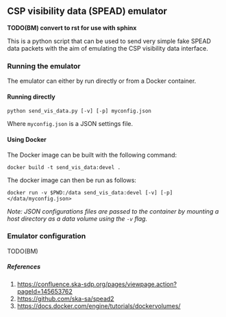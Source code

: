 ## CSP visibility data (SPEAD) emulator  

**TODO(BM) convert to rst for use with sphinx**

This is a python script that can be used to send very simple fake SPEAD data 
packets with the aim of emulating the CSP visibility data interface. 

### Running the emulator

The emulator can either by run directly or from a Docker container. 

#### Running directly
`python send_vis_data.py [-v] [-p] myconfig.json`

Where `myconfig.json` is a JSON settings file.

#### Using Docker

The Docker image can be built with the following command:

`docker build -t send_vis_data:devel .`

The docker image can then be run as follows:

`docker run -v $PWD:/data send_vis_data:devel [-v] [-p] </data/myconfig.json>`

*Note: JSON configurations files are passed to the container by mounting a host
directory as a data volume using the `-v` flag.*

### Emulator configuration

TODO(BM)


##### References
1. https://confluence.ska-sdp.org/pages/viewpage.action?pageId=145653762
2. https://github.com/ska-sa/spead2
3. https://docs.docker.com/engine/tutorials/dockervolumes/
